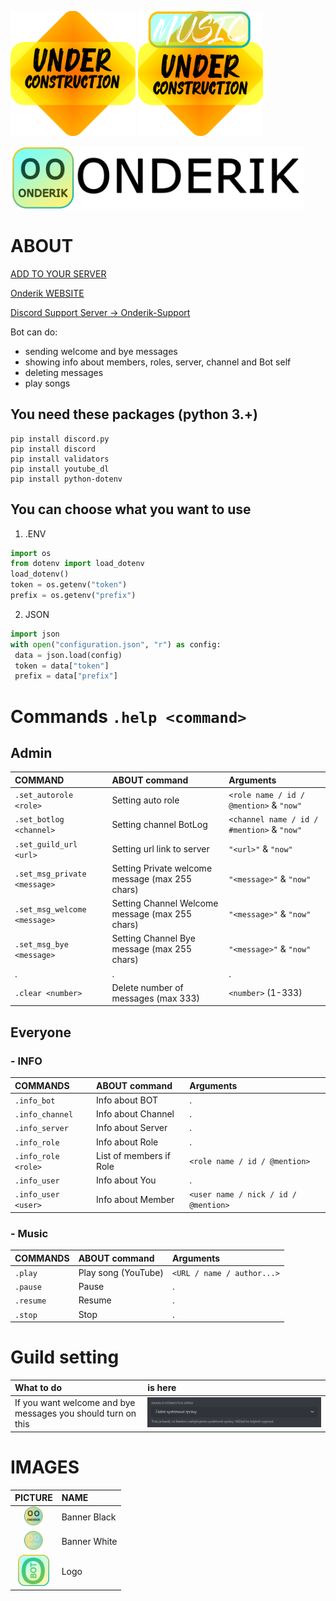 <p>
    <img src="./src/under_construction.png" height="200"/>
    <img src="./src/music_under_construction.png" height="200"/>
</p>

<p><img src="./src/banner-black.png" alt="banner black" height="100"></p>

# ABOUT

[ADD TO YOUR SERVER](https://discord.com/api/oauth2/authorize?client_id=804733813976203284&permissions=8&scope=bot)

[Onderik WEBSITE](https://ondrasalek.github.io/onderik/)

[Discord Support Server -> Onderik-Support](https://ondrasalek.github.io/onderik/)

Bot can do:

- sending welcome and bye messages
- showing info about members, roles, server, channel and Bot self
- deleting messages
- play songs

## You need these packages (python 3.+)

```shell
pip install discord.py
pip install discord
pip install validators
pip install youtube_dl
pip install python-dotenv
```

## You can choose what you want to use

1. .ENV

```python
import os
from dotenv import load_dotenv
load_dotenv()
token = os.getenv("token")
prefix = os.getenv("prefix")
```

2. JSON

```python
import json
with open("configuration.json", "r") as config: 
 data = json.load(config)
 token = data["token"]
 prefix = data["prefix"]
```

# Commands `.help <command>`

## Admin

|COMMAND | ABOUT command | Arguments|
|:---  | :---  | :--- |
|`.set_autorole <role>` | Setting auto role | `<role name / id / @mention>` & `"now"`|
|`.set_botlog <channel>` | Setting channel BotLog | `<channel name / id / #mention>` & `"now"`|
|`.set_guild_url <url>` | Setting url link to server | `"<url>"` & `"now"`|
|`.set_msg_private <message>` | Setting Private welcome message (max 255 chars) | `"<message>"` & `"now"`|
|`.set_msg_welcome <message>` | Setting Channel Welcome message (max 255 chars) | `"<message>"` & `"now"`|
|`.set_msg_bye <message>` | Setting Channel Bye message (max 255 chars) | `"<message>"` & `"now"`|
|. | . | .|
|`.clear <number>` | Delete number of messages (max 333) | `<number>` (1-333)|

## Everyone

### - INFO

|COMMANDS | ABOUT command | Arguments|
:---  | :---  | :--- |
|`.info_bot` | Info about BOT | .|
|`.info_channel` | Info about Channel | .|
|`.info_server` | Info about Server | .|
|`.info_role` | Info about Role | .|
|`.info_role <role>` | List of members if Role | `<role name / id / @mention>`|
|`.info_user` | Info about You | .|
|`.info_user <user>` | Info about Member | `<user name / nick / id / @mention>`|

### - Music

|COMMANDS | ABOUT command | Arguments|
:---  | :---  | :--- |
|`.play` | Play song (YouTube) | `<URL / name / author...>`|
|`.pause` | Pause | .|
|`.resume` | Resume | .|
|`.stop` | Stop | .|

# Guild setting

|What to do | is here|
:---  | :--- |
|If you want welcome and bye messages you should turn on this |<img src="./src/system_messages.png" alt="system messages">|

# IMAGES

|PICTURE | NAME|
:---:  | :--- |
|<img src="./src/avatar-black.png" alt="banner black" height="30" >| Banner Black|
|<img src="./src/avatar-white.png" alt="banner white" height="30" >| Banner White|
|<img src="./src/logo-onderik.png" alt="logo" height="50" >| Logo|
